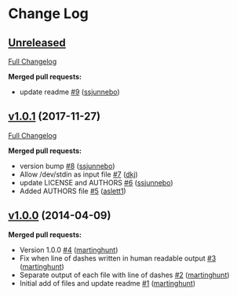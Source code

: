 # Change Log

## [Unreleased](https://github.com/sanger-pathogens/assembly-stats/tree/HEAD)

[Full Changelog](https://github.com/sanger-pathogens/assembly-stats/compare/v1.0.1...HEAD)

**Merged pull requests:**

- update readme [\#9](https://github.com/sanger-pathogens/assembly-stats/pull/9) ([ssjunnebo](https://github.com/ssjunnebo))

## [v1.0.1](https://github.com/sanger-pathogens/assembly-stats/tree/v1.0.1) (2017-11-27)
[Full Changelog](https://github.com/sanger-pathogens/assembly-stats/compare/v1.0.0...v1.0.1)

**Merged pull requests:**

- version bump [\#8](https://github.com/sanger-pathogens/assembly-stats/pull/8) ([ssjunnebo](https://github.com/ssjunnebo))
- Allow /dev/stdin as input file [\#7](https://github.com/sanger-pathogens/assembly-stats/pull/7) ([dkj](https://github.com/dkj))
- update LICENSE and AUTHORS [\#6](https://github.com/sanger-pathogens/assembly-stats/pull/6) ([ssjunnebo](https://github.com/ssjunnebo))
- Added AUTHORS file [\#5](https://github.com/sanger-pathogens/assembly-stats/pull/5) ([aslett1](https://github.com/aslett1))

## [v1.0.0](https://github.com/sanger-pathogens/assembly-stats/tree/v1.0.0) (2014-04-09)
**Merged pull requests:**

- Version 1.0.0 [\#4](https://github.com/sanger-pathogens/assembly-stats/pull/4) ([martinghunt](https://github.com/martinghunt))
- Fix when line of dashes written in human readable output [\#3](https://github.com/sanger-pathogens/assembly-stats/pull/3) ([martinghunt](https://github.com/martinghunt))
- Separate output of each file with line of dashes [\#2](https://github.com/sanger-pathogens/assembly-stats/pull/2) ([martinghunt](https://github.com/martinghunt))
- Initial add of files and update readme [\#1](https://github.com/sanger-pathogens/assembly-stats/pull/1) ([martinghunt](https://github.com/martinghunt))
